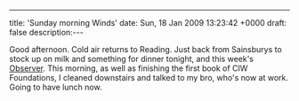 ---
title: 'Sunday morning Winds'
date: Sun, 18 Jan 2009 13:23:42 +0000
draft: false
description:---

Good afternoon. Cold air returns to Reading. Just back from Sainsburys to stock up on milk and something for dinner tonight, and this week's [Observer](http://observer.guardian.co.uk/ "Observer (UK)"). This morning, as well as finishing the first book of CIW Foundations, I cleaned downstairs and talked to my bro, who's now at work. Going to have lunch now.